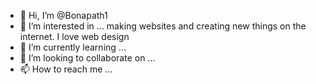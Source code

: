 - 👋 Hi, I’m @Bonapath1
- 👀 I’m interested in ... making websites and creating new things on the internet. I love web design 
- 🌱 I’m currently learning ...
- 💞️ I’m looking to collaborate on ...
- 📫 How to reach me ...

<!---
Bonapath1/Bonapath1 is a ✨ special ✨ repository because its `README.md` (this file) appears on your GitHub profile.
You can click the Preview link to take a look at your changes.
--->
